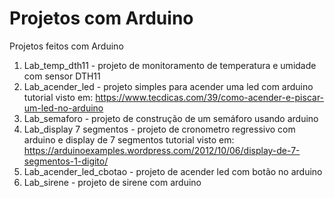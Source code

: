 Projetos com Arduino
====

Projetos feitos com Arduino

1. Lab_temp_dth11 - projeto de monitoramento de temperatura e umidade com sensor DTH11
2. Lab_acender_led - projeto simples para acender uma led com arduino
   tutorial visto em:  https://www.tecdicas.com/39/como-acender-e-piscar-um-led-no-arduino  
3. Lab_semaforo - projeto de construção de um semáforo usando arduino
4. Lab_display 7 segmentos - projeto de cronometro regressivo com arduino e display de 7 segmentos
   tutorial visto em: https://arduinoexamples.wordpress.com/2012/10/06/display-de-7-segmentos-1-digito/
5. Lab_acender_led_cbotao - projeto de acender led com botão no arduino
6. Lab_sirene - projeto de sirene com arduino


   
